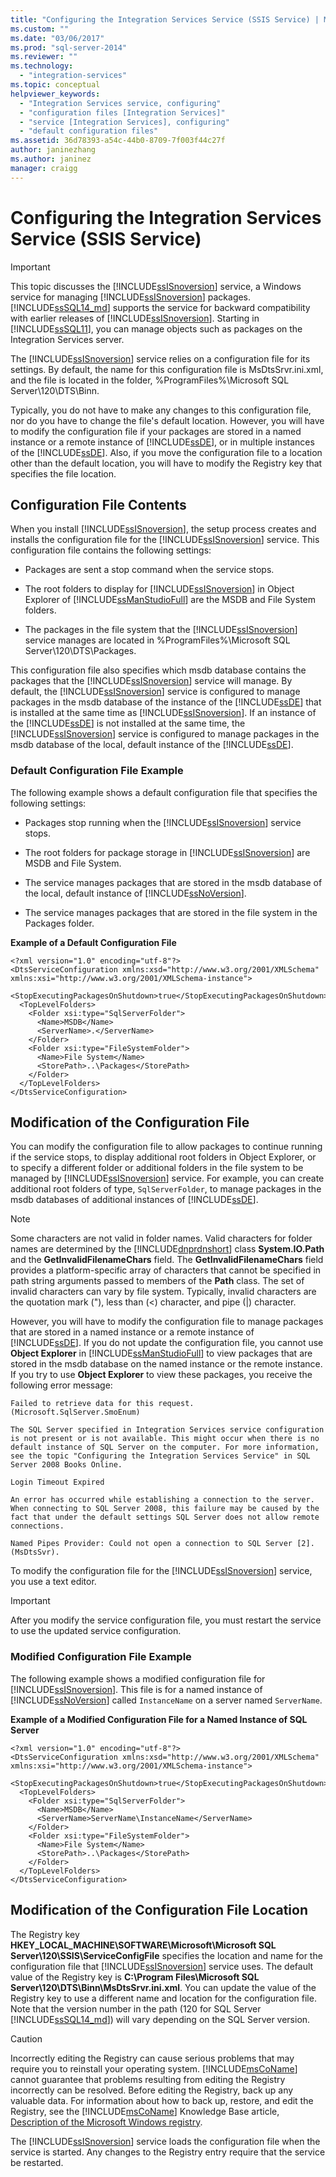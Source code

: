 ```yaml
---
title: "Configuring the Integration Services Service (SSIS Service) | Microsoft Docs"
ms.custom: ""
ms.date: "03/06/2017"
ms.prod: "sql-server-2014"
ms.reviewer: ""
ms.technology: 
  - "integration-services"
ms.topic: conceptual
helpviewer_keywords: 
  - "Integration Services service, configuring"
  - "configuration files [Integration Services]"
  - "service [Integration Services], configuring"
  - "default configuration files"
ms.assetid: 36d78393-a54c-44b0-8709-7f003f44c27f
author: janinezhang
ms.author: janinez
manager: craigg
---
```

# Configuring the Integration Services Service (SSIS Service)
    
> [!IMPORTANT]  
>  This topic discusses the [!INCLUDE[ssISnoversion](../includes/ssisnoversion-md.md)] service, a Windows service for managing [!INCLUDE[ssISnoversion](../includes/ssisnoversion-md.md)] packages. [!INCLUDE[ssSQL14_md](../includes/sssql14-md.md)] supports the service for backward compatibility with earlier releases of [!INCLUDE[ssISnoversion](../includes/ssisnoversion-md.md)]. Starting in [!INCLUDE[ssSQL11](../includes/sssql11-md.md)], you can manage objects such as packages on the Integration Services server.  
  
 The [!INCLUDE[ssISnoversion](../includes/ssisnoversion-md.md)] service relies on a configuration file for its settings. By default, the name for this configuration file is MsDtsSrvr.ini.xml, and the file is located in the folder, %ProgramFiles%\Microsoft SQL Server\120\DTS\Binn.  
  
 Typically, you do not have to make any changes to this configuration file, nor do you have to change the file's default location. However, you will have to modify the configuration file if your packages are stored in a named instance or a remote instance of [!INCLUDE[ssDE](../includes/ssde-md.md)], or in multiple instances of the [!INCLUDE[ssDE](../includes/ssde-md.md)]. Also, if you move the configuration file to a location other than the default location, you will have to modify the Registry key that specifies the file location.  
  
## Configuration File Contents  
 When you install [!INCLUDE[ssISnoversion](../includes/ssisnoversion-md.md)], the setup process creates and installs the configuration file for the [!INCLUDE[ssISnoversion](../includes/ssisnoversion-md.md)] service. This configuration file contains the following settings:  
  
-   Packages are sent a stop command when the service stops.  
  
-   The root folders to display for [!INCLUDE[ssISnoversion](../includes/ssisnoversion-md.md)] in Object Explorer of [!INCLUDE[ssManStudioFull](../includes/ssmanstudiofull-md.md)] are the MSDB and File System folders.  
  
-   The packages in the file system that the [!INCLUDE[ssISnoversion](../includes/ssisnoversion-md.md)] service manages are located in %ProgramFiles%\Microsoft SQL Server\120\DTS\Packages.  
  
 This configuration file also specifies which msdb database contains the packages that the [!INCLUDE[ssISnoversion](../includes/ssisnoversion-md.md)] service will manage. By default, the [!INCLUDE[ssISnoversion](../includes/ssisnoversion-md.md)] service is configured to manage packages in the msdb database of the instance of the [!INCLUDE[ssDE](../includes/ssde-md.md)] that is installed at the same time as [!INCLUDE[ssISnoversion](../includes/ssisnoversion-md.md)]. If an instance of the [!INCLUDE[ssDE](../includes/ssde-md.md)] is not installed at the same time, the [!INCLUDE[ssISnoversion](../includes/ssisnoversion-md.md)] service is configured to manage packages in the msdb database of the local, default instance of the [!INCLUDE[ssDE](../includes/ssde-md.md)].  
  
### Default Configuration File Example  
 The following example shows a default configuration file that specifies the following settings:  
  
-   Packages stop running when the [!INCLUDE[ssISnoversion](../includes/ssisnoversion-md.md)] service stops.  
  
-   The root folders for package storage in [!INCLUDE[ssISnoversion](../includes/ssisnoversion-md.md)] are MSDB and File System.  
  
-   The service manages packages that are stored in the msdb database of the local, default instance of [!INCLUDE[ssNoVersion](../includes/ssnoversion-md.md)].  
  
-   The service manages packages that are stored in the file system in the Packages folder.  
  
 **Example of a Default Configuration File**  
  
```  
<?xml version="1.0" encoding="utf-8"?>  
<DtsServiceConfiguration xmlns:xsd="http://www.w3.org/2001/XMLSchema" xmlns:xsi="http://www.w3.org/2001/XMLSchema-instance">  
  <StopExecutingPackagesOnShutdown>true</StopExecutingPackagesOnShutdown>  
  <TopLevelFolders>  
    <Folder xsi:type="SqlServerFolder">  
      <Name>MSDB</Name>  
      <ServerName>.</ServerName>  
    </Folder>  
    <Folder xsi:type="FileSystemFolder">  
      <Name>File System</Name>  
      <StorePath>..\Packages</StorePath>  
    </Folder>  
  </TopLevelFolders>    
</DtsServiceConfiguration>  
```  
  
## Modification of the Configuration File  
 You can modify the configuration file to allow packages to continue running if the service stops, to display additional root folders in Object Explorer, or to specify a different folder or additional folders in the file system to be managed by [!INCLUDE[ssISnoversion](../includes/ssisnoversion-md.md)] service. For example, you can create additional root folders of type, `SqlServerFolder`, to manage packages in the msdb databases of additional instances of [!INCLUDE[ssDE](../includes/ssde-md.md)].  
  
> [!NOTE]  
>  Some characters are not valid in folder names. Valid characters for folder names are determined by the [!INCLUDE[dnprdnshort](../includes/dnprdnshort-md.md)] class **System.IO.Path** and the **GetInvalidFilenameChars** field. The **GetInvalidFilenameChars** field provides a platform-specific array of characters that cannot be specified in path string arguments passed to members of the **Path** class. The set of invalid characters can vary by file system. Typically, invalid characters are the quotation mark ("), less than (<) character, and pipe (|) character.  
  
 However, you will have to modify the configuration file to manage packages that are stored in a named instance or a remote instance of [!INCLUDE[ssDE](../includes/ssde-md.md)]. If you do not update the configuration file, you cannot use **Object Explorer** in [!INCLUDE[ssManStudioFull](../includes/ssmanstudiofull-md.md)] to view packages that are stored in the msdb database on the named instance or the remote instance. If you try to use **Object Explorer** to view these packages, you receive the following error message:  
  
 `Failed to retrieve data for this request. (Microsoft.SqlServer.SmoEnum)`  
  
 `The SQL Server specified in Integration Services service configuration is not present or is not available. This might occur when there is no default instance of SQL Server on the computer. For more information, see the topic "Configuring the Integration Services Service" in SQL Server 2008 Books Online.`  
  
 `Login Timeout Expired`  
  
 `An error has occurred while establishing a connection to the server. When connecting to SQL Server 2008, this failure may be caused by the fact that under the default settings SQL Server does not allow remote connections.`  
  
 `Named Pipes Provider: Could not open a connection to SQL Server [2]. (MsDtsSvr).`  
  
 To modify the configuration file for the [!INCLUDE[ssISnoversion](../includes/ssisnoversion-md.md)] service, you use a text editor.  
  
> [!IMPORTANT]  
>  After you modify the service configuration file, you must restart the service to use the updated service configuration.  
  
### Modified Configuration File Example  
 The following example shows a modified configuration file for [!INCLUDE[ssISnoversion](../includes/ssisnoversion-md.md)]. This file is for a named instance of [!INCLUDE[ssNoVersion](../includes/ssnoversion-md.md)] called `InstanceName` on a server named `ServerName`.  
  
 **Example of a Modified Configuration File for a Named Instance of SQL Server**  
  
```  
<?xml version="1.0" encoding="utf-8"?>  
<DtsServiceConfiguration xmlns:xsd="http://www.w3.org/2001/XMLSchema" xmlns:xsi="http://www.w3.org/2001/XMLSchema-instance">  
  <StopExecutingPackagesOnShutdown>true</StopExecutingPackagesOnShutdown>  
  <TopLevelFolders>  
    <Folder xsi:type="SqlServerFolder">  
      <Name>MSDB</Name>  
      <ServerName>ServerName\InstanceName</ServerName>  
    </Folder>  
    <Folder xsi:type="FileSystemFolder">  
      <Name>File System</Name>  
      <StorePath>..\Packages</StorePath>  
    </Folder>  
  </TopLevelFolders>    
</DtsServiceConfiguration>  
```  
  
## Modification of the Configuration File Location  
The Registry key **HKEY_LOCAL_MACHINE\SOFTWARE\Microsoft\Microsoft SQL Server\120\SSIS\ServiceConfigFile** specifies the location and name for the configuration file that [!INCLUDE[ssISnoversion](../includes/ssisnoversion-md.md)] service uses. The default value of the Registry key is **C:\Program Files\Microsoft SQL Server\120\DTS\Binn\MsDtsSrvr.ini.xml**. You can update the value of the Registry key to use a different name and location for the configuration file. Note that the version number in the path (120 for SQL Server  [!INCLUDE[ssSQL14_md](../includes/sssql14-md.md)]) will vary depending on the SQL Server version. 
  
  
> [!CAUTION]  
>  Incorrectly editing the Registry can cause serious problems that may require you to reinstall your operating system. [!INCLUDE[msCoName](../includes/msconame-md.md)] cannot guarantee that problems resulting from editing the Registry incorrectly can be resolved. Before editing the Registry, back up any valuable data. For information about how to back up, restore, and edit the Registry, see the [!INCLUDE[msCoName](../includes/msconame-md.md)] Knowledge Base article, [Description of the Microsoft Windows registry](https://support.microsoft.com/kb/256986).  
  
 The [!INCLUDE[ssISnoversion](../includes/ssisnoversion-md.md)] service loads the configuration file when the service is started. Any changes to the Registry entry require that the service be restarted.  
  
  
